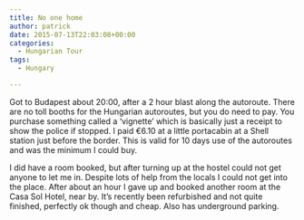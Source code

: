 ```yaml
---
title: No one home
author: patrick
date: 2015-07-13T22:03:08+00:00
categories:
  - Hungarian Tour
tags:
  - Hungary

---
```

Got to Budapest about 20:00, after a 2 hour blast along the autoroute. There are no toll booths for the Hungarian autoroutes, but you do need to pay. You purchase something called a ‘vignette’ which is basically just a receipt to show the police if stopped. I paid €6.10 at a little portacabin at a Shell station just before the border. This is valid for 10 days use of the autoroutes and was the minimum I could buy.

I did have a room booked, but after turning up at the hostel could not get anyone to let me in. Despite lots of help from the locals I could not get into the place. After about an hour I gave up and booked another room at the Casa Sol Hotel, near by. It’s recently been refurbished and not quite finished, perfectly ok though and cheap. Also has underground parking.